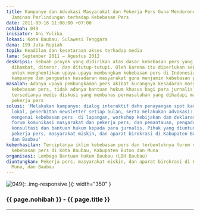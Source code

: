 ```yaml
---
title: Kampanye dan Advokasi Masyarakat dan Pekerja Pers Guna Mendorong Terwujudnya
  Jaminan Perlindungan terhadap Kebebasan Pers
date: 2011-09-16 11:08:00 +07:00
nohibah: 049
inisiator: Ani Yulika
lokasi: Kota Baubau, Sulawesi Tenggara
dana: 199 Juta Rupiah
topik: Keadilan dan kesetaraan akses terhadap media
lama: September 2011 – Agustus 2012
deskripsi: Sebuah proyek yang didirikan atas dasar kebebasan pers yang masih seringkali
  dihambat, diteror, dan ditutup-tutupi. Oleh karena itu diperlukan sebuah gerakan
  untuk menghentikan upaya-upaya membungkam kebebasan pers di Indonesia dalam bentuk
  kampanye dan penguatan kesadaran masyarakat guna menjamin kebebasan pers
masalah: Adanya upaya pembungkaman pers akibat kurangnya kesadaran masyarakat terhadap
  kebebasan pers, tidak adanya bantuan hukum khusus bagi para jurnalis, dan tidak
  tersedianya medis diskusi yang membahas permasalahan yang dihadapi masyarakat dan
  pekerja pers
solusi: 'Melakukan kampanye: dialog interaktif dahn penayangan spot kampanye di radio
  lokal, penerbitan newsletter setiap bulan, serta melakukan advokasi: diskusi reguler
  mengenai kebebasan pers  di lapangan, workshop kebijakan dan deklarasi pembentukkan
  forum komunikasi masyarakat dan pekerja pers, dan pemantauan, pengaduan, serta layanan
  konsultasi dan bantuan hukum kepada para jurnalis. Pihak yang diuntungkan adalah
  pekerja pers, masyarakat miskin, dan aparat birokrasi di Kabupaten Buton, Muna,
  dan Baubau'
keberhasilan: Terciptanya iklim kebebasan pers dan terbentuknya forum diskusi untuk
  kebebasan pers di Kota Baubau, Kabupaten Buton dan Muna
organisasi: Lembaga Bantuan Hukum Baubau (LBH Baubau)
diuntungkan: Pekerja pers, masyarakat miskin, dan aparat birokrasi di Kabupaten Buton,
  Muna, dan Baubau
---
```


![049](/static/img/hibahcmb/049.png){: .img-responsive }{: width="350" }

### {{ page.nohibah }} - {{ page.title }}

---
